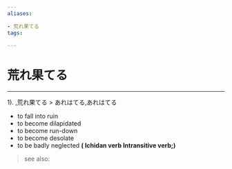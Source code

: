 ```yaml
---
aliases:
    
- 荒れ果てる
tags:
    
---
```


# 荒れ果てる
---
1).
,荒れ果てる > あれはてる,あれはてる

- to fall into ruin
- to become dilapidated
- to become run-down
- to become desolate
- to be badly neglected
**( Ichidan verb Intransitive verb;)**
> see also: 
            